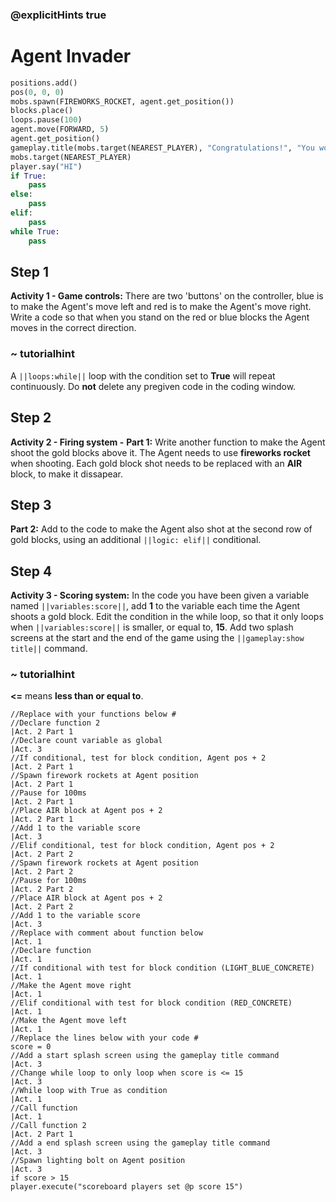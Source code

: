 ### @explicitHints true
# Agent Invader  

```python
positions.add()
pos(0, 0, 0)
mobs.spawn(FIREWORKS_ROCKET, agent.get_position())
blocks.place()
loops.pause(100)
agent.move(FORWARD, 5)
agent.get_position()
gameplay.title(mobs.target(NEAREST_PLAYER), "Congratulations!", "You won!")
mobs.target(NEAREST_PLAYER)
player.say("HI")
if True: 
    pass
else: 
    pass
elif:
    pass
while True:
    pass
```

## Step 1
**Activity 1 - Game controls:**
There are two 'buttons' on the controller, blue is to make the Agent's move left and red is to make the Agent's move right. Write a code 
so that when you stand on the red or blue blocks the Agent moves in the correct direction.  

### ~ tutorialhint
A `||loops:while||` loop with the condition set to **True** will repeat continuously. Do **not** delete any pregiven code in the coding window.

## Step 2
**Activity 2 - Firing system -**
**Part 1:** Write another function to make the Agent shoot the gold blocks above it.
The Agent needs to use **fireworks rocket** when shooting. Each gold block shot needs to be replaced with an **AIR** block, to make it dissapear.

## Step 3
**Part 2:** Add to the code to make the Agent also shot at the second row of gold blocks, using an additional `||logic: elif||`
conditional. 

## Step 4
**Activity 3 - Scoring system:**
In the code you have been given a variable named `||variables:score||`, add **1** to the variable each time the Agent shoots a gold block.
Edit the condition in the while loop, so that it only loops when `||variables:score||` is smaller, or equal to, **15**. 
Add two splash screens at the start and the end of the game using the `||gameplay:show title||` command.

### ~ tutorialhint
**<=** means **less than or equal to**.


```template
//Replace with your functions below #
//Declare function 2                                                          |Act. 2 Part 1
//Declare count variable as global                                                           |Act. 3      
//If conditional, test for block condition, Agent pos + 2                     |Act. 2 Part 1
//Spawn firework rockets at Agent position                                    |Act. 2 Part 1
//Pause for 100ms                                                             |Act. 2 Part 1
//Place AIR block at Agent pos + 2                                            |Act. 2 Part 1
//Add 1 to the variable score                                                                |Act. 3
//Elif conditional, test for block condition, Agent pos + 2                   |Act. 2 Part 2
//Spawn firework rockets at Agent position                                    |Act. 2 Part 2
//Pause for 100ms                                                             |Act. 2 Part 2
//Place AIR block at Agent pos + 2                                            |Act. 2 Part 2
//Add 1 to the variable score                                                                |Act. 3
//Replace with comment about function below                           |Act. 1      
//Declare function                                                    |Act. 1
//If conditional with test for block condition (LIGHT_BLUE_CONCRETE)  |Act. 1
//Make the Agent move right                                           |Act. 1
//Elif conditional with test for block condition (RED_CONCRETE)       |Act. 1
//Make the Agent move left                                            |Act. 1
//Replace the lines below with your code #  
score = 0
//Add a start splash screen using the gameplay title command                                 |Act. 3
//Change while loop to only loop when score is <= 15                                         |Act. 3
//While loop with True as condition                                   |Act. 1
//Call function                                                       |Act. 1
//Call function 2                                                             |Act. 2 Part 1
//Add a end splash screen using the gameplay title command                                   |Act. 3
//Spawn lighting bolt on Agent position                                                      |Act. 3  
if score > 15
player.execute("scoreboard players set @p score 15")
```
